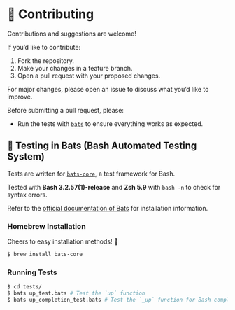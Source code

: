 # 🤝 Contributing

Contributions and suggestions are welcome!

If you’d like to contribute:
1. Fork the repository.
2. Make your changes in a feature branch.
3. Open a pull request with your proposed changes.

For major changes, please open an issue to discuss what you’d like to improve.

Before submitting a pull request, please:
- Run the tests with [`bats`](https://github.com/bats-core/bats-core) to ensure everything works as expected.

## 🔬 Testing in Bats (Bash Automated Testing System)

Tests are written for [`bats-core`](https://github.com/bats-core/bats-core), a test framework for Bash.

Tested with **Bash 3.2.57(1)-release** and **Zsh 5.9** with `bash -n` to check for syntax errors.

Refer to the [official documentation of Bats](https://bats-core.readthedocs.io/en/stable/installation.html) for installation information.

###  Homebrew Installation

Cheers to easy installation methods! 🍺

```sh
$ brew install bats-core
```

### Running Tests

```sh
$ cd tests/
$ bats up_test.bats # Test the `up` function
$ bats up_completion_test.bats # Test the `_up` function for Bash completions
```

